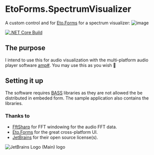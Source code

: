 # EtoForms.SpectrumVisualizer
A custom control and for [Eto.Forms](https://github.com/picoe/Eto) for a spectrum visualizer:
![image](https://user-images.githubusercontent.com/40712699/182399915-32661e8f-7598-441e-8d51-92c4c226a50a.png)

[![.NET Core Build](https://github.com/VPKSoft/ManagedBass.SpectrumAnalyzer/actions/workflows/dotnet.yml/badge.svg)](https://github.com/VPKSoft/ManagedBass.SpectrumAnalyzer/actions/workflows/dotnet.yml)

## The purpose
I intend to use this for audio visualization with the multi-platform audio player software [amp#](https://github.com/VPKSoft/amp-multi). You may use this as you wish 🙂

## Setting it up
The software requires [BASS](http://www.un4seen.com) libraries as they are not allowed the be distributed in embeded form. The sample application also contains the libraries.

### Thanks to
* [FftSharp](https://github.com/swharden/FftSharp) for FFT windowing for the audio FFT data.
* [Eto.Forms](https://github.com/picoe/Eto) for the great cross-platform UI.
* [JetBrains](https://www.jetbrains.com/?from=amp#) for their open source license(s).

![JetBrains Logo (Main) logo](https://resources.jetbrains.com/storage/products/company/brand/logos/jb_beam.svg)
